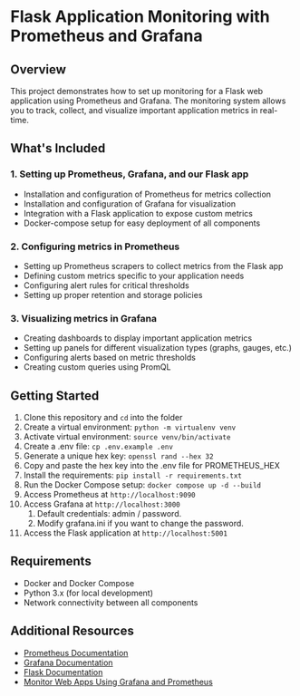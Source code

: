 # Flask Application Monitoring with Prometheus and Grafana

## Overview
This project demonstrates how to set up monitoring for a Flask web application using Prometheus and Grafana. The monitoring system allows you to track, collect, and visualize important application metrics in real-time.

## What's Included

### 1. Setting up Prometheus, Grafana, and our Flask app
- Installation and configuration of Prometheus for metrics collection
- Installation and configuration of Grafana for visualization
- Integration with a Flask application to expose custom metrics
- Docker-compose setup for easy deployment of all components

### 2. Configuring metrics in Prometheus
- Setting up Prometheus scrapers to collect metrics from the Flask app
- Defining custom metrics specific to your application needs
- Configuring alert rules for critical thresholds
- Setting up proper retention and storage policies

### 3. Visualizing metrics in Grafana
- Creating dashboards to display important application metrics
- Setting up panels for different visualization types (graphs, gauges, etc.)
- Configuring alerts based on metric thresholds
- Creating custom queries using PromQL

## Getting Started
1. Clone this repository and `cd` into the folder
2. Create a virtual environment: `python -m virtualenv venv`
3. Activate virtual environment: `source venv/bin/activate`
4. Create a .env file: `cp .env.example .env`
5. Generate a unique hex key: `openssl rand --hex 32`
6. Copy and paste the hex key into the .env file for PROMETHEUS_HEX
7. Install the requirements: `pip install -r requirements.txt`
8. Run the Docker Compose setup: `docker compose up -d --build`
9. Access Prometheus at `http://localhost:9090`
10. Access Grafana at `http://localhost:3000`
    1. Default credentials: admin / password.
    2. Modify grafana.ini if you want to change the password.
11. Access the Flask application at `http://localhost:5001`

## Requirements
- Docker and Docker Compose
- Python 3.x (for local development)
- Network connectivity between all components

## Additional Resources
- [Prometheus Documentation](https://prometheus.io/docs/)
- [Grafana Documentation](https://grafana.com/docs/)
- [Flask Documentation](https://flask.palletsprojects.com/)
- [Monitor Web Apps Using Grafana and Prometheus](https://www.youtube.com/watch?v=y6bfr72Nntw&list=PLO7V73jmRfdDksHoppAWwKcxb2Jsov2hp&index=2&ab_channel=FEWV)